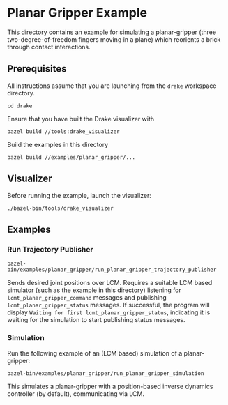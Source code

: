 # Planar Gripper Example

This directory contains an example for simulating a planar-gripper
(three two-degree-of-freedom fingers moving in a plane) which reorients a brick
through contact interactions.

## Prerequisites

All instructions assume that you are launching from the `drake`
workspace directory.
```
cd drake
```

Ensure that you have built the Drake visualizer with
```
bazel build //tools:drake_visualizer
```

Build the examples in this directory
```
bazel build //examples/planar_gripper/...
```

## Visualizer

Before running the example, launch the visualizer:
```
./bazel-bin/tools/drake_visualizer
```

## Examples

### Run Trajectory Publisher

```
bazel-bin/examples/planar_gripper/run_planar_gripper_trajectory_publisher
```

Sends desired joint positions over LCM. Requires a suitable LCM based
simulator (such as the example in this directory) listening for
`lcmt_planar_gripper_command` messages and publishing
`lcmt_planar_gripper_status` messages. If successful, the program will
display  `Waiting for first lcmt_planar_gripper_status`, indicating it is
waiting for the simulation to start publishing status messages.


### Simulation
Run the following example of an (LCM based) simulation of a planar-gripper:


```
bazel-bin/examples/planar_gripper/run_planar_gripper_simulation
```

This simulates a planar-gripper with a position-based inverse dynamics
controller (by default), communicating via LCM.
